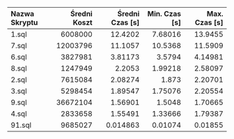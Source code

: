 | Nazwa Skryptu   |   Średni Koszt |   Średni Czas [s] |   Min. Czas [s] |   Max. Czas [s] |
|:----------------|---------------:|------------------:|----------------:|----------------:|
| 1.sql           |        6008000 |          12.4202  |          7.68016|         13.9455 |
| 7.sql           |       12003796 |          11.1057  |         10.5368 |         11.5909 |
| 6.sql           |        3827981 |           3.81173 |          3.5794 |          4.14981|
| 8.sql           |        1247949 |           2.2053  |          1.99218|          2.58097|
| 2.sql           |        7615084 |           2.08274 |          1.873  |          2.20701|
| 3.sql           |        5298454 |           1.89547 |          1.75076|          2.20554|
| 9.sql           |       36672104 |           1.56901 |          1.5048 |          1.70665|
| 4.sql           |        2833658 |           1.55491 |          1.33666|          1.79387|
| 91.sql          |        9685027 |           0.014863|          0.01074|          0.01855|
